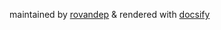 maintained by [rovandep](https://github.com/rovandep) & rendered with [docsify](https://docsify.js.org)